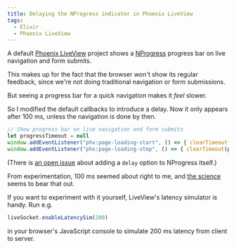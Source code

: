 ```yaml
---
title: Delaying the NProgress indicator in Phoenix LiveView
tags:
  - Elixir
  - Phoenix LiveView
---
```


A default [Phoenix LiveView](https://github.com/phoenixframework/phoenix_live_view) project shows a [NProgress](http://ricostacruz.com/nprogress/) progress bar on live navigation and form submits.

This makes up for the fact that the browser won't show its regular feedback, since we're not doing traditional navigation or form submissions.

But seeing a progress bar for a quick navigation makes it *feel* slower.

So I modified the default callbacks to introduce a delay. Now it only appears after 100 ms, unless the navigation is done by then.

``` js
// Show progress bar on live navigation and form submits
let progressTimeout = null
window.addEventListener("phx:page-loading-start", () => { clearTimeout(progressTimeout); progressTimeout = setTimeout(NProgress.start, 100) })
window.addEventListener("phx:page-loading-stop", () => { clearTimeout(progressTimeout); NProgress.done() })
```

(There is [an open issue](https://github.com/rstacruz/nprogress/issues/169) about adding a `delay` option to NProgress itself.)

From experimentation, 100 ms seemed about right to me, and [the science](https://stackoverflow.com/a/2547903/6962) seems to bear that out.

If you want to experiment with it yourself, LiveView's latency simulator is handy. Run e.g.

``` js
liveSocket.enableLatencySim(200)
```

in your browser's JavaScript console to simulate 200 ms latency from client to server.
